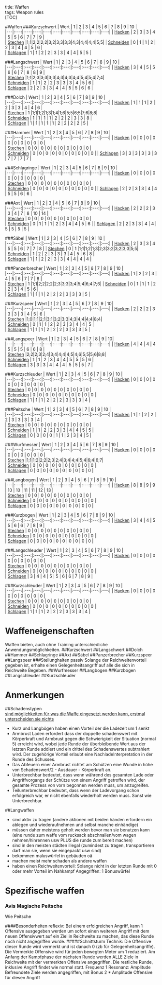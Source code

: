 title: Waffen  
tags: Weapon rules  
[TOC]  

#Waffen
###Kurzschwert
| Wert                             | 1 | 2 | 3 | 4 | 5 | 6 | 7 | 8 | 9 | 10 |   
|---|:---:|:---:|:---:|:---:|:---:|:---:|:---:|:---:|:---:|:---:|
| [Hacken](damage#h-Hacken)        | 2 | 3 | 3 | 4 | 5 | 5 | 6 | 7 | 7 | 9 |   
| [Stechen](damage#p-stechen)      |1;1|2;2|2;2|3;2|3;3|3;3|4;3|4;4|4;4|5;5| 
| [Schneiden](weapons#c-schneiden) | 0 | 1 | 1 | 2 | 2 | 3 | 4 | 4 | 5 | 6 |   
| [Schlagen](damage#b-stumpf)      | 1 | 1 | 2 | 2 | 3 | 3 | 4 | 4 | 5 | 5 |   

###Langschwert
| Wert                             | 1 | 2 | 3 | 4 | 5 | 6 | 7 | 8 | 9 | 10 |   
|---|:---:|:---:|:---:|:---:|:---:|:---:|:---:|:---:|:---:|:---:|
| [Hacken](damage#h-Hacken)        | 3 | 4 | 5 | 5 | 6 | 6 | 7 | 8 | 8 | 9 |   
| [Stechen](damage#p-stechen)      |1;1|2;3|3;3|3;3|4;3|4;3|4;4|5;4|5;4|7;4|   
| [Schneiden](weapons#c-schneiden) | 1 | 1 | 2 | 2 | 3 | 3 | 3 | 4 | 5 | 6 |   
| [Schlagen](damage#b-stumpf)      | 2 | 2 | 3 | 3 | 4 | 4 | 5 | 5 | 6 | 6 |   

###Dolch
| Wert                             | 1 | 2 | 3 | 4 | 5 | 6 | 7 | 8 | 9 | 10 |   
|---|:---:|:---:|:---:|:---:|:---:|:---:|:---:|:---:|:---:|:---:|
| [Hacken](damage#h-Hacken)        | 1 | 1 | 1 | 2 | 2 | 3 | 3 | 4 | 4 | 6 |   
| [Stechen](damage#p-stechen)      | 1 |1;1|1;2|1;3|1;4|1;6|5;5|6;5|7;6|8;8|   
| [Schneiden](weapons#c-schneiden) | 1 | 1 | 1 | 1 | 2 | 2 | 2 | 3 | 3 | 8 |   
| [Schlagen](damage#b-stumpf)      | 1 | 1 | 1 | 1 | 1 | 2 | 2 | 2 | 2 | 5 |  

###Hammer
| Wert                             | 1 | 2 | 3 | 4 | 5 | 6 | 7 | 8 | 9 | 10 |   
|---|:---:|:---:|:---:|:---:|:---:|:---:|:---:|:---:|:---:|:---:|
| [Hacken](damage#h-Hacken)        | 0 | 0 | 0 | 0 | 0 | 0 | 0 | 0 | 0 | 0 |  
| [Stechen](damage#p-stechen)      | 0 | 0 | 0 | 0 | 0 | 0 | 0 | 0 | 0 | 0 |   
| [Schneiden](weapons#c-schneiden) | 0 | 0 | 0 | 0 | 0 | 0 | 0 | 0 | 0 | 0 |
| [Schlagen](damage#b-stumpf)      | 3 | 3 | 3 | 3 | 3 | 3 | 7 | 7 | 7 | 7 | 

###Schlagringe
| Wert                             | 1 | 2 | 3 | 4 | 5 | 6 | 7 | 8 | 9 | 10 |   
|---|:---:|:---:|:---:|:---:|:---:|:---:|:---:|:---:|:---:|:---:|
| [Hacken](damage#h-Hacken)        | 0 | 0 | 0 | 0 | 0 | 0 | 0 | 0 | 0 | 0 |  
| [Stechen](damage#p-stechen)      | 0 | 0 | 0 | 0 | 0 | 0 | 0 | 0 | 0 | 0 |   
| [Schneiden](weapons#c-schneiden) | 0 | 0 | 0 | 0 | 0 | 0 | 0 | 0 | 0 | 0 |
| [Schlagen](damage#b-stumpf)      | 2 | 2 | 3 | 3 | 4 | 4 | 5 | 5 | 6 | 6 | 

###Axt
| Wert                             | 1 | 2 | 3 | 4 | 5 | 6 | 7 | 8 | 9 | 10 |   
|---|:---:|:---:|:---:|:---:|:---:|:---:|:---:|:---:|:---:|:---:|
| [Hacken](damage#h-Hacken)        | 2 | 2 | 2 | 3 | 3 | 4 | 7 | 8 | 10 | 14 |   
| [Stechen](damage#p-stechen)      | 0 | 0 | 0 | 0 | 0 | 0 | 0 | 0 | 0 | 0 |   
| [Schneiden](weapons#c-schneiden) | 0 | 1 | 1 | 1 | 2 | 3 | 4 | 4 | 5 | 6 | 
| [Schlagen](damage#b-stumpf)      | 2 | 2 | 3 | 3 | 4 | 4 | 5 | 5 | 5 | 5 | 

###Säbel
| Wert                             | 1 | 2 | 3 | 4 | 5 | 6 | 7 | 8 | 9 | 10 |   
|---|:---:|:---:|:---:|:---:|:---:|:---:|:---:|:---:|:---:|:---:|
| [Hacken](damage#h-Hacken)        | 2 | 3 | 3 | 4 | 5 | 5 | 6 | 7 | 7 | 8 | 
| [Stechen](damage#p-stechen)      | 0 | 1 |1;1|1;2|1;3|2;3|3;2|3;2|3;3|5;5|  
| [Schneiden](weapons#c-schneiden) | 1 | 2 | 2 | 3 | 3 | 3 | 4 | 5 | 6 | 8 |    
| [Schlagen](damage#b-stumpf)      | 1 | 1 | 2 | 2 | 3 | 3 | 4 | 4 | 4 | 4 |  

###Panzerbrecher
| Wert                             | 1 | 2 | 3 | 4 | 5 | 6 | 7 | 8 | 9 | 10 |   
|---|:---:|:---:|:---:|:---:|:---:|:---:|:---:|:---:|:---:|:---:|
| [Hacken](damage#h-Hacken)        | 1 | 2 | 2 | 3 | 4 | 5 | 6 | 7 | 7 | 8 |    
| [Stechen](damage#p-stechen)      | 1 |1;1|2;2|2;2|2;3|3;3|3;4|5;4|6;4|7;6|
| [Schneiden](weapons#c-schneiden) | 0 | 1 | 1 | 1 | 2 | 2 | 3 | 4 | 5 | 6 |   
| [Schlagen](damage#b-stumpf)      | 1 | 1 | 1 | 2 | 2 | 2 | 3 | 3 | 3 | 5 |  

###Kurzspeer
| Wert                             | 1 | 2 | 3 | 4 | 5 | 6 | 7 | 8 | 9 | 10|   
|---|:---:|:---:|:---:|:---:|:---:|:---:|:---:|:---:|:---:|:---:|
| [Hacken](damage#h-Hacken)        | 2 | 2 | 2 | 3 | 3 | 3 | 3 | 4 | 5 | 6 |   
| [Stechen](damage#p-stechen)      |1;0|1;1|2;1|3;1|3;2|3;3|4;3|4;4|4;4|8;4|  
| [Schneiden](weapons#c-schneiden) | 0 | 1 | 1 | 2 | 2 | 3 | 3 | 4 | 4 | 5 |   
| [Schlagen](damage#b-stumpf)      | 1 | 1 | 1 | 2 | 2 | 2 | 3 | 3 | 3 | 5 |  

###Langspeer
| Wert                             | 1 | 2 | 3 | 4 | 5 | 6 | 7 | 8 | 9 | 10|   
|---|:---:|:---:|:---:|:---:|:---:|:---:|:---:|:---:|:---:|:---:|
| [Hacken](damage#h-Hacken)        | 4 | 4 | 4 | 4 | 5 | 5 | 5 | 6 | 6 | 8 |   
| [Stechen](damage#p-stechen)      |2;2|2;3|2;4|3;4|4;4|4;5|4;6|5;5|5;6|8;8|  
| [Schneiden](weapons#c-schneiden) | 1 | 1 | 2 | 3 | 4 | 4 | 5 | 5 | 5 | 6 |   
| [Schlagen](damage#b-stumpf)      | 3 | 3 | 3 | 4 | 4 | 4 | 5 | 5 | 5 | 7 |  


###Kurzschleuder
| Wert                             | 1 | 2 | 3 | 4 | 5 | 6 | 7 | 8 | 9 | 10 |   
|---|:---:|:---:|:---:|:---:|:---:|:---:|:---:|:---:|:---:|:---:|
| [Hacken](damage#h-Hacken)        | 0 | 0 | 0 | 0 | 0 | 0 | 0 | 0 | 0 | 0 |   
| [Stechen](damage#p-stechen)      | 0 | 0 | 0 | 0 | 0 | 0 | 0 | 0 | 0 | 0 |   
| [Schneiden](weapons#c-schneiden) | 0 | 0 | 0 | 0 | 0 | 0 | 0 | 0 | 0 | 0 |    
| [Schlagen](damage#b-stumpf)      | 1 | 1 | 1 | 2 | 2 | 2 | 3 | 3 | 3 | 4 |   

###Peitsche 
| Wert                             | 1 | 2 | 3 | 4 | 5 | 6 | 7 | 8 | 9 | 10 |   
|---|:---:|:---:|:---:|:---:|:---:|:---:|:---:|:---:|:---:|:---:|
| [Hacken](damage#h-Hacken)        | 1 | 1 | 2 | 2 | 2 | 3 | 3 | 3 | 3 | 4 |   
| [Stechen](damage#p-stechen)      | 0 | 0 | 0 | 0 | 0 | 0 | 0 | 0 | 0 | 0 |  
| [Schneiden](weapons#c-schneiden) | 1 | 1 | 2 | 2 | 3 | 3 | 4 | 4 | 5 | 5 |   
| [Schlagen](damage#b-stumpf)      | 0 | 0 | 0 | 0 | 1 | 1 | 2 | 3 | 4 | 5 |  

###Wurfmesser
| Wert                             | 1 | 2 | 3 | 4 | 5 | 6 | 7 | 8 | 9 | 10 |   
|---|:---:|:---:|:---:|:---:|:---:|:---:|:---:|:---:|:---:|:---:|
| [Hacken](damage#h-Hacken)        | 0 | 0 | 0 | 0 | 0 | 0 | 0 | 0 | 0 | 0 |   
| [Stechen](damage#p-stechen)      |1;1|1;2|2;2|2;3|2;4|3;4|4;4|5;4|6;4|6;7|   
| [Schneiden](weapons#c-schneiden) | 0 | 0 | 0 | 0 | 0 | 0 | 0 | 0 | 0 | 0 |    
| [Schlagen](damage#b-stumpf)      | 0 | 0 | 0 | 0 | 0 | 0 | 0 | 0 | 0 | 0 |     

###Langbogen
| Wert                             | 1 | 2 | 3 | 4 | 5 | 6 | 7 | 8 | 9 | 10 |   
|---|:---:|:---:|:---:|:---:|:---:|:---:|:---:|:---:|:---:|:---:|
| [Hacken](damage#h-Hacken)        | 8 | 8 | 9 | 9 | 10 | 10 | 11 | 11 | 12 | 13 |   
| [Stechen](damage#p-stechen)      | 0 | 0 | 0 | 0 | 0 | 0 | 0 | 0 | 0 | 0 |   
| [Schneiden](weapons#c-schneiden) | 0 | 0 | 0 | 0 | 0 | 0 | 0 | 0 | 0 | 0 |    
| [Schlagen](damage#b-stumpf)      | 0 | 0 | 0 | 0 | 0 | 0 | 0 | 0 | 0 | 0 |

###Kurzbogen
| Wert                             | 1 | 2 | 3 | 4 | 5 | 6 | 7 | 8 | 9 | 10 |   
|---|:---:|:---:|:---:|:---:|:---:|:---:|:---:|:---:|:---:|:---:|
| [Hacken](damage#h-Hacken)        | 3 | 4 | 4 | 5 | 5 | 6 | 6 | 7 | 8 | 9 |   
| [Stechen](damage#p-stechen)      | 0 | 0 | 0 | 0 | 0 | 0 | 0 | 0 | 0 | 0 |   
| [Schneiden](weapons#c-schneiden) | 0 | 0 | 0 | 0 | 0 | 0 | 0 | 0 | 0 | 0 |    
| [Schlagen](damage#b-stumpf)      | 0 | 0 | 0 | 0 | 0 | 0 | 0 | 0 | 0 | 0 |  

###Langschleuder
| Wert                             | 1 | 2 | 3 | 4 | 5 | 6 | 7 | 8 | 9 | 10 |   
|---|:---:|:---:|:---:|:---:|:---:|:---:|:---:|:---:|:---:|:---:|
| [Hacken](damage#h-Hacken)        | 0 | 0 | 0 | 0 | 0 | 0 | 0 | 0 | 0 | 0 |  
| [Stechen](damage#p-stechen)      | 0 | 0 | 0 | 0 | 0 | 0 | 0 | 0 | 0 | 0 |   
| [Schneiden](weapons#c-schneiden) | 0 | 0 | 0 | 0 | 0 | 0 | 0 | 0 | 0 | 0 |    
| [Schlagen](damage#b-stumpf)      | 3 | 4 | 4 | 5 | 5 | 6 | 6 | 7 | 8 | 9 |

###Kurzschleuder
| Wert                             | 1 | 2 | 3 | 4 | 5 | 6 | 7 | 8 | 9 | 10 |   
|---|:---:|:---:|:---:|:---:|:---:|:---:|:---:|:---:|:---:|:---:|
| [Hacken](damage#h-Hacken)        | 0 | 0 | 0 | 0 | 0 | 0 | 0 | 0 | 0 | 0 |   
| [Stechen](damage#p-stechen)      | 0 | 0 | 0 | 0 | 0 | 0 | 0 | 0 | 0 | 0 |   
| [Schneiden](weapons#c-schneiden) | 0 | 0 | 0 | 0 | 0 | 0 | 0 | 0 | 0 | 0 |    
| [Schlagen](damage#b-stumpf)      | 1 | 1 | 1 | 2 | 2 | 2 | 3 | 3 | 3 | 4 |   


# Waffeneigenschaften
Waffen bieten, auch ohne Training unterschiedliche Anwendungsmöglichkeiten.
##Kurzschwert
##Langschwert
##Dolch
##Hammer
##Schlagringe
##Axt
##Säbel
##Panzerbrecher
##Kurzspeer
##Langspeer
###Stellunghalten
passiv
Solange der Reichweitenvorteil gegeben ist, erhalte einen Gelegenheitsangriff auf alle die sich in Reichweite Begeben.
##Wurfmesser
##Langbogen
##Kurzbogen
##Langschleuder
##Kurzschleuder

 

# Anmerkungen  
##Schadenstypen  
[sind möglichkeiten für was die Waffe eingesetzt werden kann, erstmal unterscheiden sie nichts](damage)


* Kurz und Langbögen haben einen Vorteil der die Ladezeit um 1 senkt
* Armbrust Laden erfordert dass der doppelte schadenswert mit Körperkraft und Armbrust gegen die Schwierigkeit der Situation (normal 5) erreicht wird, wobei jede Runde der überbleibende Wert aus der letzten Runde addiert und ein drittel des Schadenswertes subtrahiert wird. Der zugehörige Vorteil erlaubt eine NachladeInterpretation in der Runde des Schusses.
* Das Abfeuern einer Armbrust richtet am Schützen eine Wunde in höhe von Schadenswert/2 - Ausdauer - Körperkraft an.
* Unterbrechbar bedeutet, dass wenn während des gesamten Lade oder Angriffvorgangs der Schütze von einem Angriff getroffen wird, der gesamte Prozess von vorn begonnen werden muss, um anzugreifen.
* Teilunterbrechbar bedeutet, dass wenn der Ladevorgang schon erfolgreich war, er nicht ebenfalls wiederholt werden muss. Sonst wie Unterbrechbar.

##Langwaffen  
  
* sind aktiv zu tragen (andere aktionen mit beiden händen erfordern ein ablegen und wiederaufnehmen und selbst manche einhändige)
* müssen daher meistens geholt werden bevor man sie benutzen kann (eine runde zum waffe vom rucksack abschnallen/vom wagen nehmen/hinrennen usw PLUS die runde zum bereit machen)
* sind in den meisten städten illegal (zumindest zu tragen, transportieren darf man sie, wenn sie eingepackt usw sind)
* bekommen maluswürfel in gebäuden oä
* machen meist mehr schaden als andere waffen
* haben einen Reichweitenvorteil: Solange nicht in der letzten Runde mit 0 oder mehr Vorteil im Nahkampf Angegriffen: 1 Bonuswürfel


# Spezifische waffen
### Avis Magische Peitsche
 Wie Peitsche

####Besonderheiten
reflexiv: Bei einem erfolgreichen Angriff, kann 1 Offensive ausgegeben werden um sofort einen weiteren Angriff mit dem neuen Offensivwert auf ein Ziel in Reichweite zu machen, das diese Runde noch nicht angegriffen wurde.
#####Schnittsturm
Technik: Die Offensive dieser Runde wird vermerkt und ist danach 0 (zb für Gelegenheitsangriffe). Die Vermerkte Offensive wird für jeden bewegten Meter um 1 reduziert. Am Anfang der Kampfphase der nächsten Runde werden ALLE Ziele in Reichweite mit der vermerkten Offensive angegriffen. Die restliche Runde, inklusive Angriff findet wie normal statt.
Frequenz 1 Resonanz: Amplitude Befreundete Ziele werden angegriffen, mit Bonus 2 * Amplitude Offensive für diesen Angriff